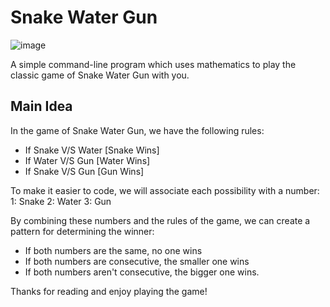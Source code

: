 # Snake Water Gun

![image](https://user-images.githubusercontent.com/84771149/214829059-355682e3-2f24-4e64-b75c-41e7f4ed1a59.png)

A simple command-line program which uses mathematics to play the classic game of Snake Water Gun with you.

## Main Idea

In the game of Snake Water Gun, we have the following rules:
- If Snake V/S Water [Snake Wins]
- If Water V/S Gun   [Water Wins]
- If Snake V/S Gun   [Gun   Wins]

To make it easier to code, we will associate each possibility with a number:
1: Snake
2: Water
3: Gun

By combining these numbers and the rules of the game, we can create a pattern for determining the winner:
- If both numbers are the same, no one wins
- If both numbers are consecutive, the smaller one wins
- If both numbers aren't consecutive, the bigger one wins.

Thanks for reading and enjoy playing the game!
